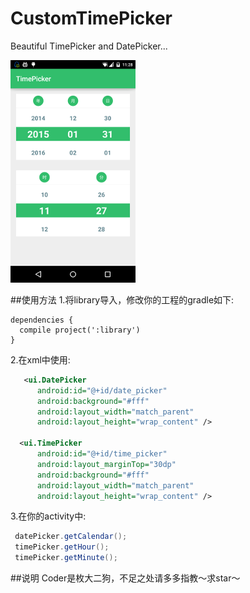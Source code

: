 # CustomTimePicker
Beautiful TimePicker and DatePicker...

![Screenshot](https://github.com/SingleCycleKing/CustomTimePicker/blob/master/picture.png)

##使用方法
  1.将library导入，修改你的工程的gradle如下:

    dependencies {
      compile project(':library')
    }

  2.在xml中使用:
  ```xml
     <ui.DatePicker
        android:id="@+id/date_picker"
        android:background="#fff"
        android:layout_width="match_parent"
        android:layout_height="wrap_content" />

    <ui.TimePicker
        android:id="@+id/time_picker"
        android:layout_marginTop="30dp"
        android:background="#fff"
        android:layout_width="match_parent"
        android:layout_height="wrap_content" />
  ```      
  3.在你的activity中:
  ```java
   datePicker.getCalendar();
   timePicker.getHour();
   timePicker.getMinute();
  ```
  
##说明
  Coder是枚大二狗，不足之处请多多指教～求star～
